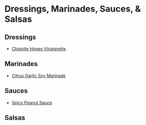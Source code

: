 # Dressings, Marinades, Sauces, & Salsas

## Dressings
- [Chipotle Honey Vinaigrette](../recipes/chipotle_honey_vinaigrette.md)

## Marinades
- [Citrus Garlic Soy Marinade](../recipes/citrus_garlic_soy_marinade.md)

## Sauces
- [Spicy Peanut Sauce](../recipes/spicy_peanut_sauce.md)

## Salsas
